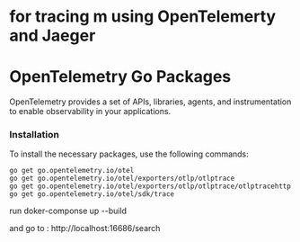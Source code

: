 # for tracing m using OpenTelemerty and Jaeger




# OpenTelemetry Go Packages
OpenTelemetry provides a set of APIs, libraries, agents, and instrumentation to enable observability in your applications.

### Installation
To install the necessary packages, use the following commands:

```
go get go.opentelemetry.io/otel
go get go.opentelemetry.io/otel/exporters/otlp/otlptrace
go get go.opentelemetry.io/otel/exporters/otlp/otlptrace/otlptracehttp
go get go.opentelemetry.io/otel/sdk/trace
```


run doker-componse up --build

and go to : http://localhost:16686/search
